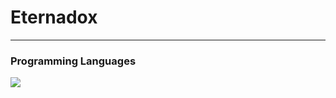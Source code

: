 # Eternadox
________________________________
### Programming Languages
<img src="https://cdn.jsdelivr.net/gh/devicons/devicon/icons/javascript/javascript-original.svg"></img>
